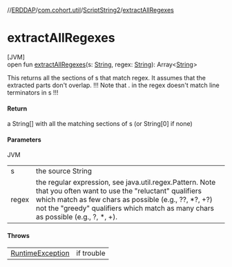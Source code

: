 //[ERDDAP](../../../index.md)/[com.cohort.util](../index.md)/[ScriptString2](index.md)/[extractAllRegexes](extract-all-regexes.md)

# extractAllRegexes

[JVM]\
open fun [extractAllRegexes](extract-all-regexes.md)(s: [String](https://docs.oracle.com/en/java/javase/21/docs/api/java.base/java/lang/String.html), regex: [String](https://docs.oracle.com/en/java/javase/21/docs/api/java.base/java/lang/String.html)): Array&lt;[String](https://docs.oracle.com/en/java/javase/21/docs/api/java.base/java/lang/String.html)&gt;

This returns all the sections of s that match regex. It assumes that the extracted parts don't overlap. !!! Note that . in the regex doesn't match line terminators in s !!!

#### Return

a String[] with all the matching sections of s (or String[0] if none)

#### Parameters

JVM

| | |
|---|---|
| s | the source String |
| regex | the regular expression, see java.util.regex.Pattern. Note that you often want to use the &quot;reluctant&quot; qualifiers which match as few chars as possible (e.g., ??, *?, +?) not the &quot;greedy&quot; qualifiers which match as many chars as possible (e.g., ?, *, +). |

#### Throws

| | |
|---|---|
| [RuntimeException](https://docs.oracle.com/en/java/javase/21/docs/api/java.base/java/lang/RuntimeException.html) | if trouble |